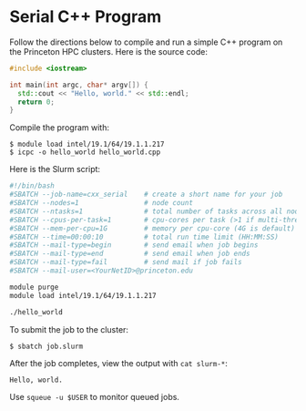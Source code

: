 # Serial C++ Program

Follow the directions below to compile and run a simple C++ program on the Princeton HPC clusters.
Here is the source code:

```c++
#include <iostream>

int main(int argc, char* argv[]) {
  std::cout << "Hello, world." << std::endl;
  return 0;
}
```

Compile the program with:

```
$ module load intel/19.1/64/19.1.1.217
$ icpc -o hello_world hello_world.cpp
```

Here is the Slurm script:

```bash
#!/bin/bash
#SBATCH --job-name=cxx_serial    # create a short name for your job
#SBATCH --nodes=1                # node count
#SBATCH --ntasks=1               # total number of tasks across all nodes
#SBATCH --cpus-per-task=1        # cpu-cores per task (>1 if multi-threaded tasks)
#SBATCH --mem-per-cpu=1G         # memory per cpu-core (4G is default)
#SBATCH --time=00:00:10          # total run time limit (HH:MM:SS)
#SBATCH --mail-type=begin        # send email when job begins
#SBATCH --mail-type=end          # send email when job ends
#SBATCH --mail-type=fail         # send mail if job fails
#SBATCH --mail-user=<YourNetID>@princeton.edu

module purge
module load intel/19.1/64/19.1.1.217

./hello_world
```

To submit the job to the cluster:

```
$ sbatch job.slurm
```

After the job completes, view the output with `cat slurm-*`:

```
Hello, world.
```

Use `squeue -u $USER` to monitor queued jobs.
